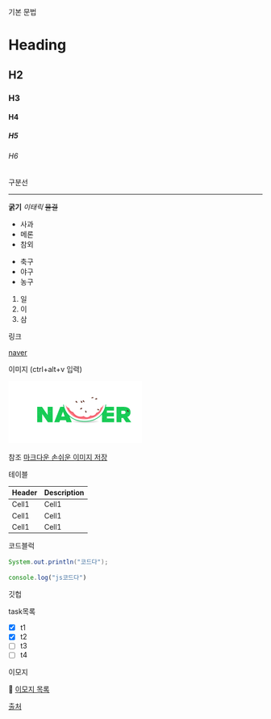 



기본 문법

# Heading
## H2
### H3
#### H4
##### H5
###### H6

구분선
___


 **굵기**
 *이태릭*
 ~~물결~~


* 사과
* 메론
* 참외

- 축구
- 야구
- 농구

1. 일
2. 이
3. 삼


링크

[naver](https://www.naver.com/)


이미지
(ctrl+alt+v 입력)

![](images/2021-07-11-20-43-30.png)

참조 [마크다운 손쉬운 이미지 저장](https://uxgjs.tistory.com/187)


테이블


|Header|Description|
|--|--|
|Cell1|Cell1|
|Cell1|Cell1|
|Cell1|Cell1|



코드블럭
```java
System.out.println("코드다");
```

```js
console.log("js코드다")
```


깃헙

task목록

- [x] t1
- [x] t2
- [ ] t3
- [ ] t4

이모지

:camel:
[이모지 목록](https://www.webfx.com/tools/emoji-cheat-sheet/)






[출처](https://www.youtube.com/watch?v=kMEb_BzyUqk&t=164s)
